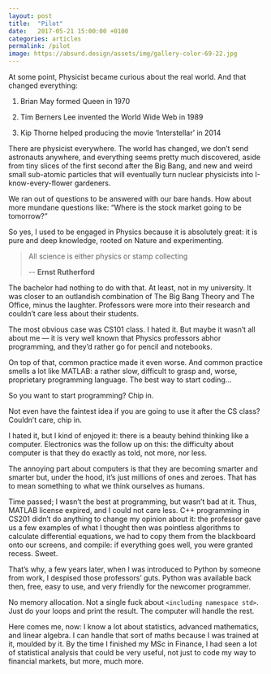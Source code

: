 ```yaml
---
layout: post
title:  "Pilot"
date:   2017-05-21 15:00:00 +0100
categories: articles
permalink: /pilot
image: https://absurd.design/assets/img/gallery-color-69-22.jpg
---
```

At some point, Physicist became curious about the real world. And that changed everything:

1. Brian May formed Queen in 1970

2. Tim Berners Lee invented the World Wide Web in 1989

3. Kip Thorne helped producing the movie ‘Interstellar’ in 2014


There are physicist everywhere. The world has changed, we don’t send astronauts anywhere, and everything seems pretty much discovered, aside from tiny slices of the first second after the Big Bang, and new and weird small sub-atomic particles that will eventually turn nuclear physicists into I-know-every-flower gardeners.

We ran out of questions to be answered with our bare hands. How about more mundane questions like: “Where is the stock market going to be tomorrow?”

So yes, I used to be engaged in Physics because it is absolutely great: it is pure and deep knowledge, rooted on Nature and experimenting.

> All science is either physics or stamp collecting
>
> -- __Ernst Rutherford__

The bachelor had nothing to do with that. At least, not in my university. It was closer to an outlandish combination of The Big Bang Theory and The Office, minus the laughter. Professors were more into their research and couldn’t care less about their students.

The most obvious case was CS101 class. I hated it. But maybe it wasn’t all about me — it is very well known that Physics professors abhor programming, and they’d rather go for pencil and notebooks.

On top of that, common practice made it even worse. And common practice smells a lot like MATLAB: a rather slow, difficult to grasp and, worse, proprietary programming language. The best way to start coding…

So you want to start programming? Chip in.

Not even have the faintest idea if you are going to use it after the CS class? Couldn’t care, chip in.

I hated it, but I kind of enjoyed it: there is a beauty behind thinking like a computer. Electronics was the follow up on this: the difficulty about computer is that they do exactly as told, not more, nor less.

The annoying part about computers is that they are becoming smarter and smarter but, under the hood, it’s just millions of ones and zeroes. That has to mean something to what we think ourselves as humans.

Time passed; I wasn’t the best at programming, but wasn’t bad at it. Thus, MATLAB license expired, and I could not care less. C++ programming in CS201 didn’t do anything to change my opinion about it: the professor gave us a few examples of what I thought then was pointless algorithms to calculate differential equations, we had to copy them from the blackboard onto our screens, and compile: if everything goes well, you were granted recess. Sweet.

That’s why, a few years later, when I was introduced to Python by someone from work, I despised those professors’ guts. Python was available back then, free, easy to use, and very friendly for the newcomer programmer.

No memory allocation. Not a single fuck about `<including namespace std>`. Just do your loops and print the result. The computer will handle the rest.

Here comes me, now: I know a lot about statistics, advanced mathematics, and linear algebra. I can handle that sort of maths because I was trained at it, moulded by it. By the time I finished my MSc in Finance, I had seen a lot of statistical analysis that could be very useful, not just to code my way to financial markets, but more, much more.
